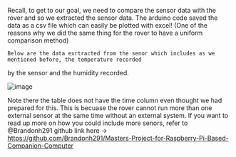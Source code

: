Recall, to get to our goal, we need to compare the sensor data with the rover and so we extracted the sensor data.
The arduino code saved the data as a csv file which can easily be plotted with excel! (One of the reasons why we did 
the same thing for the rover to have a uniform comparison method) 

    Below are the data exrtracted from the senor which includes as we mentioned before, the temperature recorded
by the sensor and the humidity recorded.

![image](https://github.com/Tomiwa2/MRE320_MarsRover/assets/49229168/5cca8ef9-841c-46a3-9313-58f6a162cb77)


Note there the table does not have the time column even thought we had prepared for this. This is becuase the rover
cannot run more than one external sensor at the same time without an external system. 
If you want to read up more on how you could include more senors,
refer to @Brandonh291 github link here -> https://github.com/Brandonh291/Masters-Project-for-Raspberry-Pi-Based-Companion-Computer

